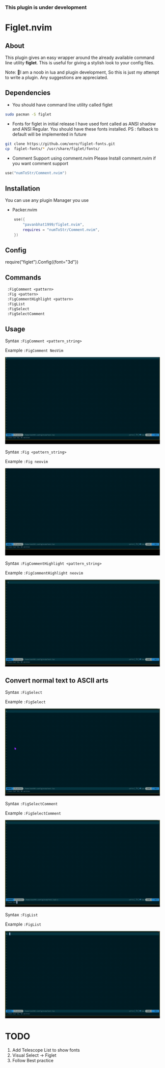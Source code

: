 ### This plugin is under development

# Figlet.nvim

## About
This plugin gives an easy wrapper around the already available command line utility **figlet**. This is useful for giving a stylish look to your config files.

Note: 🙇I am a noob in lua and plugin development, So this is just my attempt to write a plugin. Any suggestions are appreciated.

## Dependencies
- You should have command line utility called figlet
```bash
sudo pacman -S figlet
```
- Fonts for figlet in initial release I have used font called as ANSI shadow and ANSI Regular. You should have these fonts installed.
PS : fallback to default will be implemented in future
```bash
git clone https://github.com/xero/figlet-fonts.git
cp  figlet-fonts/* /usr/share/figlet/fonts/
```

- Comment Support using comment.nvim
Please Install comment.nvim if you want comment support
```lua
use("numToStr/Comment.nvim")
```

## Installation

You can use any plugin Manager you use
- Packer.nvim
```lua
	use({
		"pavanbhat1999/figlet.nvim",
		requires = "numToStr/Comment.nvim",
	})
```

## Config

require("figlet").Config({font="3d"})
## Commands

```vim
 :FigComment <pattern>
 :Fig <pattern>
 :FigCommentHighlight <pattern>
 :FigList
 :FigSelect
 :FigSelectComment
```

## Usage
Syntax  `:FigComment <pattern_string>`

Example `:FigComment NeoVim`

![Main Fig](doc/GIFS/FigComment.gif)

Syntax  `:Fig <pattern_string>`

Example  `:Fig neovim`

![Main Fig](doc/GIFS/Fig.gif)

Syntax  `:FigCommentHighlight <pattern_string>`

Example  `:FigCommentHighlight neovim`

![Main Fig](doc/GIFS/FigHighlight.gif)

## Convert normal text to ASCII arts

Syntax `:FigSelect`

Example `:FigSelect`

![Main Fig](doc/GIFS/FigSelect.gif)

Syntax `:FigSelectComment`

Example `:FigSelectComment`

![Main Fig](doc/GIFS/FigSelectcomment.gif)

Syntax `:FigList`

Example `:FigList`

![Main Fig](doc/GIFS/FigList.gif)

# TODO

1. Add Telescope List to show fonts
2. Visual Select -> Figlet
3. Follow Best practice


